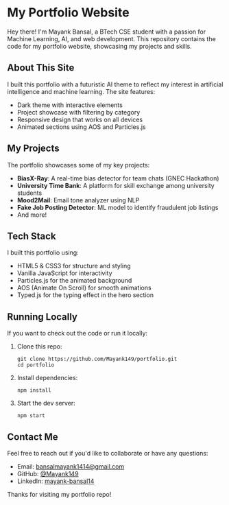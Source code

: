 # My Portfolio Website

Hey there! I'm Mayank Bansal, a BTech CSE student with a passion for Machine Learning, AI, and web development. This repository contains the code for my portfolio website, showcasing my projects and skills.

## About This Site

I built this portfolio with a futuristic AI theme to reflect my interest in artificial intelligence and machine learning. The site features:

- Dark theme with interactive elements
- Project showcase with filtering by category
- Responsive design that works on all devices
- Animated sections using AOS and Particles.js

## My Projects

The portfolio showcases some of my key projects:

- **BiasX-Ray**: A real-time bias detector for team chats (GNEC Hackathon)
- **University Time Bank**: A platform for skill exchange among university students
- **Mood2Mail**: Email tone analyzer using NLP
- **Fake Job Posting Detector**: ML model to identify fraudulent job listings
- And more!

## Tech Stack

I built this portfolio using:

- HTML5 & CSS3 for structure and styling
- Vanilla JavaScript for interactivity
- Particles.js for the animated background
- AOS (Animate On Scroll) for smooth animations
- Typed.js for the typing effect in the hero section

## Running Locally

If you want to check out the code or run it locally:

1. Clone this repo:
   ```
   git clone https://github.com/Mayank149/portfolio.git
   cd portfolio
   ```

2. Install dependencies:
   ```
   npm install
   ```

3. Start the dev server:
   ```
   npm start
   ```

## Contact Me

Feel free to reach out if you'd like to collaborate or have any questions:

- Email: bansalmayank1414@gmail.com
- GitHub: [@Mayank149](https://github.com/Mayank149)
- LinkedIn: [mayank-bansal14](https://www.linkedin.com/in/mayank-bansal14)

Thanks for visiting my portfolio repo! 